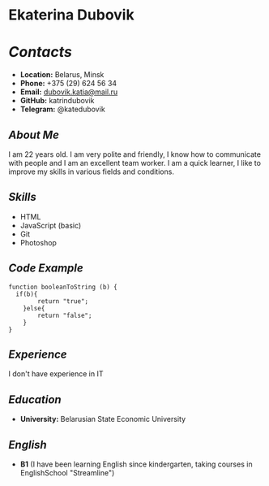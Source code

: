 # Ekaterina Dubovik 
# *Contacts*
- **Location:** Belarus, Minsk
- **Phone:** +375 (29) 624 56 34
- **Email:** dubovik.katia@mail.ru
- **GitHub:** katrindubovik
- **Telegram:** @katedubovik
## *About Me*
I am 22 years old. I am very polite and friendly, I know how to communicate with people and I am an excellent team worker. I am a quick learner, I like to improve my skills in various fields and conditions.
## *Skills*
* HTML
* JavaScript (basic)
* Git
* Photoshop
## *Code Example*
```
function booleanToString (b) {
  if(b){
        return "true";
    }else{
        return "false";
    }
}
```
## *Experience*
I don't have experience in IT
## *Education*
- **University:** Belarusian State Economic University
## *English*
- **B1** (I have been learning English since kindergarten, taking courses in EnglishSchool "Streamline") 
